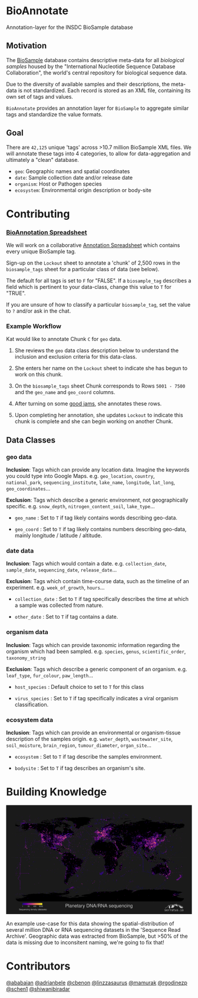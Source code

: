 # BioAnnotate
Annotation-layer for the INSDC BioSample database

## Motivation
The [BioSample](https://www.ncbi.nlm.nih.gov/biosample/) database contains descriptive meta-data for all _biological samples_ housed by the "International Nucleotide Sequence Database Collaboration", the world's central repository for biological sequence data.

Due to the diversity of available samples and their descriptions, the meta-data is not standardized. Each record is stored as an XML file, containing its own set of tags and values.

`BioAnnotate` provides an annotation layer for `BioSample` to aggregate similar tags and standardize the value formats.

## Goal
There are `42,125` unique 'tags' across >10.7 million BioSample XML files. We will annotate these tags into 4 categories, to allow for data-aggregation and ultimately a "clean" database.

- `geo`:  Geographic names and spatial coordinates
- `date`: Sample collection date and/or release date
- `organism`: Host or Pathogen species
- `ecosystem`: Environmental origin description or body-site

# Contributing

### [BioAnnotation Spreadsheet](https://docs.google.com/spreadsheets/d/1J-kYYDBv3K5HFYMiHhSseEcpW8TQ3ilbSxfynXNtzKo/edit?usp=sharing)

We will work on a collaborative [Annotation Spreadsheet](https://docs.google.com/spreadsheets/d/1J-kYYDBv3K5HFYMiHhSseEcpW8TQ3ilbSxfynXNtzKo/edit?usp=sharing) which contains every unique BioSample tag.

Sign-up on the `Lockout` sheet to annotate a 'chunk' of 2,500 rows in the `biosample_tags` sheet for a particular class of data (see below).

The default for all tags is set to `F` for "FALSE". If a `biosample_tag` describes a field which is pertinent to your data-class, change this value to `T` for "TRUE".

If you are unsure of how to classify a particular `biosample_tag`, set the value to `?` and/or ask in the chat.

### Example Workflow

Kat would like to annotate Chunk `C` for `geo` data.

1. She reviews the `geo` data class description below to understand the inclusion and exclusion criteria for this data-class.

2. She enters her name on the `Lockout` sheet to indicate she has begun to work on this chunk.

3. On the `biosample_tags` sheet Chunk corresponds to Rows `5001 - 7500` and the `geo_name` and `geo_coord` columns.

4. After turning on some [good jams](https://www.youtube.com/watch?v=iuWa5wh8lG0), she annotates these rows.

5. Upon completing her annotation, she updates `Lockout` to indicate this chunk is complete and she can begin working on another Chunk.

## Data Classes

### geo data

**Inclusion**: Tags which can provide any location data. Imagine the keywords you could type into Google Maps. e.g. `geo_location`, `country`, `national_park`, `sequencing_institute`, `lake_name`, `longitude`, `lat_long`, `geo_coordinates`...

**Exclusion**: Tags which describe a generic environment, not geographically specific. e.g. `snow_depth`, `nitrogen_content_soil`, `lake_type`...

- `geo_name` : Set to `T` if tag likely contains words describing geo-data.

- `geo_coord` : Set to `T` if tag likely contains numbers describing geo-data, mainly longitude / latitude / altitude.

### date data

**Inclusion**: Tags which would contain a date. e.g. `collection_date`, `sample_date`, `sequencing_date`, `release_date`...

**Exclusion**: Tags which contain time-course data, such as the timeline of an experiment. e.g. `week_of_growth`, `hours`...

- `collection_date` : Set to `T` if tag specifically describes the time at which a sample was collected from nature.

- `other_date` : Set to `T` if tag contains a date.

### organism data

**Inclusion**: Tags which can provide taxonomic information regarding the organism which had been sampled. e.g. `species`, `genus`, `scientific_order`, `taxonomy_string`

**Exclusion**: Tags which describe a generic component of an organism. e.g. `leaf_type`, `fur_colour`, `paw_length`...

- `host_species` : Default choice to set to `T` for this class

- `virus_species` : Set to `T` if tag specifically indicates a viral organism classification.

### ecosystem data

**Inclusion**: Tags which can provide an environmental or organism-tissue description of the samples origin. e.g. `water_depth`, `wastewater_site`, `soil_moisture`, `brain_region`, `tumour_diameter`, `organ_site`... 

- `ecosystem` : Set to `T` if tag describe the samples environment.

- `bodysite` : Set to `T` if tag describes an organism's site.


# Building Knowledge

![Earth's Sequencing](00_planetary_sequencing.png)

An example use-case for this data showing the spatial-distribution of several million DNA or RNA sequencing datasets in the 'Sequence Read Archive'. Geographic data was extracted from BioSample, but >50% of the data is missing due to inconsitent naming, we're going to fix that!

# Contributors

[@ababaian](https://github.com/ababaian) [@adrianbele](https://github.com/adrianbele) [@cbenon](https://github.com/cbenon) [@linzzasaurus](https://github.com/linzzasaurus) [@mamurak](https://github.com/mamurak) [@rgodinezp](https://github.com/rgodinezp) [@schen1](https://github.com/schen1) [@shiwanibiradar](https://github.com/shiwanibiradar)
